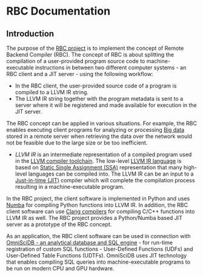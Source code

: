# RBC Documentation

## Introduction

The purpose of the [RBC project](https://github.com/xnd-project/rbc) is to implement the concept of Remote Backend Compiler \(RBC\). The concept of RBC is about splitting the compilation of a user-provided program source code to machine-executable instructions in between two different computer systems - an RBC client and a JIT server - using the following workflow:

* In the RBC client, the user-provided source code of a program is compiled to a LLVM IR string.
* The LLVM IR string together with the program metadata is sent to a server where it will be registered and made available for execution in the JIT server.

The RBC concept can be applied in various situations. For example, the RBC enables executing client programs for analyzing or processing [Big data](https://en.wikipedia.org/wiki/Big_data) stored in a remote server when retrieving the data over the network would not be feasible due to the large size or be too inefficient.

* _LLVM IR_ is an intermediate representation of a compiled program used in the [LLVM compiler toolchain](https://llvm.org/). The low-level [LLVM IR language](https://llvm.org/docs/LangRef.html) is based on [Static Single Assignment \(SSA\)](https://en.wikipedia.org/wiki/Static_single_assignment_form) representation that many high-level languages can be compiled into. The LLVM IR can be an input to a [Just-in-time \(JIT\)](https://en.wikipedia.org/wiki/Just-in-time_compilation) compiler which will complete the compilation process resulting in a machine-executable program.

In the RBC project, the client software is implemented in Python and uses [Numba](https://github.com/numba/numba) for compiling Python functions into LLVM IR. In addition, the RBC client software can use [Clang compilers](https://clang.llvm.org/) for compiling C/C++ functions into LLVM IR as well. The RBC project provides a Python/Numba based JIT server as a prototype of the RBC concept.

As an application, the RBC client software can be used in connection with [OmniSciDB - an analytical database and SQL engine](https://www.omnisci.com/platform/omniscidb) - for run-time registration of custom SQL functions - User-Defined Functions \(UDFs\) and User-Defined Table Functions \(UDTFs\). OmniSciDB uses JIT technology that enables compiling SQL queries into machine-executable programs to be run on modern CPU and GPU hardware.


